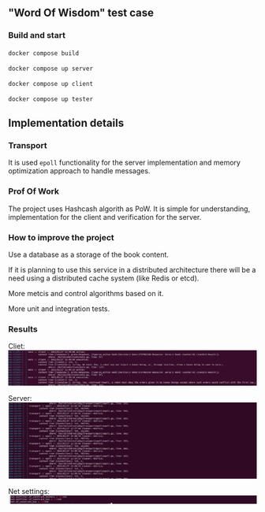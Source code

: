 ## "Word Of Wisdom" test case

### Build and start

`docker compose build`

`docker compose up server`

`docker compose up client`

`docker compose up tester`

## Implementation details

### Transport

It is used `epoll` functionality for the server implementation and memory optimization approach to handle messages.

### Prof Of Work

The project uses Hashcash algorith as PoW.
It is simple for understanding, implementation for the client and verification for the server.

### How to improve the project

Use a database as a storage of the book content.

If it is planning to use this service in a distributed architecture there will be a need using a distributed cache system (like Redis or etcd).

More metcis and control algorithms based on it.

More unit and integration tests.


### Results

Cliet:
![alt text](docs/images/client.png?raw=true)

Server:
![alt text](docs/images/server.png?raw=true)

Net settings:
![alt text](docs/images/net.png?raw=true)